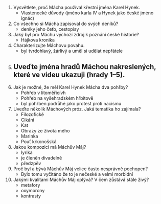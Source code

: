 1. Vysvětlete, proč Mácha používal křestní jména Karel Hynek.
   - Vlastenecké důvody (jméno karla IV a Hynek jako české jméno ignác)
2. Co všechno si Mácha zapisoval do svých deníků?
   - deníky jeho četb, cestopisy
3. Jaký byl pro Máchu výchozí zdroj k poznání české historie?
   - Hájkova kronika
4. Charakterizujte Máchovu povahu.
   - byl tvrdohlavý, žárlivý a uměl si udělat nepřátele
 5. Uveďte jména hradů Máchou nakreslených, které ve videu ukazuji (hrady 1–5).
    - 
 6. Jak je možné, že měl Karel Hynek Mácha dva pohřby? 
    - Pohřeb v litoměřicívh
    - Pohřeb na vyšehradském hřbitově
    - byl pohřben podrůhé jako protest proti nacismu
7. Uveďte několik Máchových próz. Jaká tematika ho zajímala?
   - Filozofické
   - Cikáni
   - Kat
   - Obrazy ze života mého
   - Marinka
   - Pouť krkonošská
8. Jakou kompozici má Máchův Máj? 
   - lyrika
   - je členěn divadelně
   - předzpěv
9. Proč byl a bývá Máchův Máj velice často nesprávně pochopen?
   - Bylo tomu vyčítáno že to je nečeské a velmi morbidní
 10. Jakými kvalitami Máchův Máj oplývá? V čem zůstává stále živý?
     - metafory
     - oxymorony
     - kontrasty